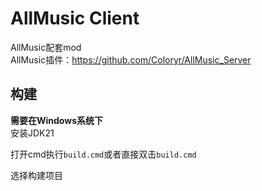 # AllMusic Client
AllMusic配套mod  
AllMusic插件：https://github.com/Coloryr/AllMusic_Server

## 构建
**需要在Windows系统下**  
安装JDK21

打开cmd执行`build.cmd`或者直接双击`build.cmd`

选择构建项目